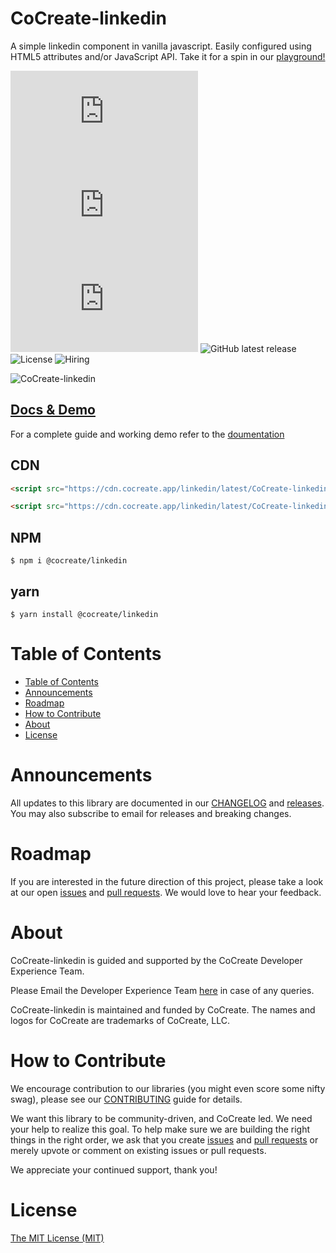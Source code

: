 # CoCreate-linkedin

A simple linkedin component in vanilla javascript. Easily configured using HTML5 attributes and/or JavaScript API. Take it for a spin in our [playground!](https://cocreate.app/docs/linkedin)

![minified](https://img.badgesize.io/https://cdn.cocreate.app/linkedin/latest/CoCreate-linkedin.min.js?style=flat-square&label=minified&color=orange)
![gzip](https://img.badgesize.io/https://cdn.cocreate.app/linkedin/latest/CoCreate-linkedin.min.js?compression=gzip&style=flat-square&label=gzip&color=yellow)
![brotli](https://img.badgesize.io/https://cdn.cocreate.app/linkedin/latest/CoCreate-linkedin.min.js?compression=brotli&style=flat-square&label=brotli)
![GitHub latest release](https://img.shields.io/github/v/release/CoCreate-app/CoCreate-linkedin?style=flat-square)
![License](https://img.shields.io/github/license/CoCreate-app/CoCreate-linkedin?style=flat-square)
![Hiring](https://img.shields.io/static/v1?style=flat-square&label=&message=Hiring&color=blueviolet)

![CoCreate-linkedin](https://cdn.cocreate.app/docs/CoCreate-linkedin.gif)

## [Docs & Demo](https://cocreate.app/docs/linkedin)

For a complete guide and working demo refer to the [doumentation](https://cocreate.app/docs/linkedin)

## CDN

```html
<script src="https://cdn.cocreate.app/linkedin/latest/CoCreate-linkedin.min.js"></script>
```

```html
<script src="https://cdn.cocreate.app/linkedin/latest/CoCreate-linkedin.min.css"></script>
```

## NPM

```shell
$ npm i @cocreate/linkedin
```

## yarn

```shell
$ yarn install @cocreate/linkedin
```

# Table of Contents

- [Table of Contents](#table-of-contents)
- [Announcements](#announcements)
- [Roadmap](#roadmap)
- [How to Contribute](#how-to-contribute)
- [About](#about)
- [License](#license)

<a name="announcements"></a>

# Announcements

All updates to this library are documented in our [CHANGELOG](https://github.com/CoCreate-app/CoCreate-linkedin/blob/master/CHANGELOG.md) and [releases](https://github.com/CoCreate-app/CoCreate-linkedin/releases). You may also subscribe to email for releases and breaking changes.

<a name="roadmap"></a>

# Roadmap

If you are interested in the future direction of this project, please take a look at our open [issues](https://github.com/CoCreate-app/CoCreate-linkedin/issues) and [pull requests](https://github.com/CoCreate-app/CoCreate-linkedin/pulls). We would love to hear your feedback.

<a name="about"></a>

# About

CoCreate-linkedin is guided and supported by the CoCreate Developer Experience Team.

Please Email the Developer Experience Team [here](mailto:develop@cocreate.app) in case of any queries.

CoCreate-linkedin is maintained and funded by CoCreate. The names and logos for CoCreate are trademarks of CoCreate, LLC.

<a name="contribute"></a>

# How to Contribute

We encourage contribution to our libraries (you might even score some nifty swag), please see our [CONTRIBUTING](https://github.com/CoCreate-app/CoCreate-linkedin/blob/master/CONTRIBUTING.md) guide for details.

We want this library to be community-driven, and CoCreate led. We need your help to realize this goal. To help make sure we are building the right things in the right order, we ask that you create [issues](https://github.com/CoCreate-app/CoCreate-linkedin/issues) and [pull requests](https://github.com/CoCreate-app/CoCreate-linkedin/pulls) or merely upvote or comment on existing issues or pull requests.

We appreciate your continued support, thank you!


# License

[The MIT License (MIT)](https://github.com/CoCreate-app/CoCreate-linkedin/blob/master/LICENSE)
